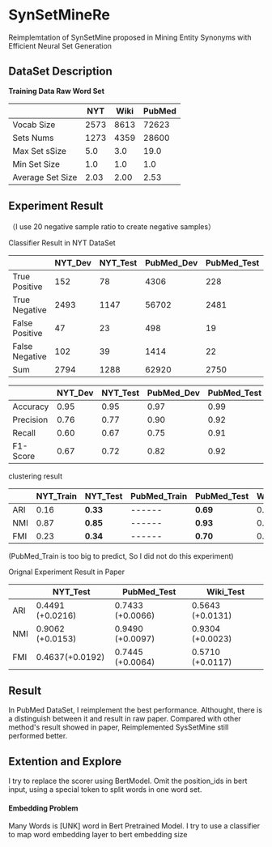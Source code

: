 # SynSetMineRe
Reimplemtation of SynSetMine proposed in Mining Entity Synonyms with Efficient Neural Set Generation


## DataSet Description

**Training Data Raw Word Set**

|                  | NYT  | Wiki | PubMed |
| ---------------- | ---- | ---- | ------ |
| Vocab Size       | 2573 | 8613 | 72623  |
| Sets Nums        | 1273 | 4359 | 28600  |
| Max Set sSize    | 5.0  | 3.0  | 19.0   |
| Min Set Size     | 1.0  | 1.0  | 1.0    |
| Average Set Size | 2.03 | 2.00 | 2.53   |



## Experiment Result

（I use 20 negative sample ratio to create negative samples）

Classifier Result in NYT DataSet

|                | NYT_Dev | NYT_Test | PubMed_Dev | PubMed_Test | Wiki_Dev | Wiki_Test |
| -------------- | ----------- | ------------ | ---- | ---- | ---- | ---- |
| True Positive  | 152 | 78 | 4306 | 228 |  638  |206|
| True Negative  | 2493 | 1147 | 56702 | 2481 |  8616   |2532|
| False Positive | 47 | 23 | 498 | 19 |   94  |28|
| False Negative | 102 | 39 | 1414 | 22 |   233   |50|
| Sum | 2794 | 1288 | 62920 | 2750 | 9581 |2816|



|                | NYT_Dev | NYT_Test | PubMed_Dev | PubMed_Test | Wiki_Dev |Wiki_Test|
| -------------- | ----------- | ------------ | ---- | ---- | ---- | ---- |
| Accuracy | 0.95 | 0.95 | 0.97 | 0.99 | 0.97 |0.97|
| Precision | 0.76 | 0.77 | 0.90 | 0.92 | 0.85 |0.88|
| Recall | 0.60 | 0.67 | 0.75 | 0.91 | 0.77 |0.80|
| F1-Score | 0.67 | 0.72 | 0.82 | 0.92 | 0.81 |0.84|



clustering result

|      | NYT_Train |    NYT_Test  | PubMed_Train |PubMed_Test | Wiki_Train| Wiki_Test |
| ---- | --------- | ---- | ---- | ---- | ----|-----|
| ARI | 0.16 | **0.33** | ------ | **0.69** |0.06| **0.40** |
| NMI | 0.87 | **0.85** | ------ | **0.93** |0.83| **0.88** |
| FMI | 0.23 | **0.34** | ------       | **0.70** |0.12|**0.43**|

(PubMed_Train is too big to predict, So I did not do this experiment)



Orignal Experiment Result in Paper

|      |      NYT_Test |       PubMed_Test |       Wiki_Test |
| ---- | -------- | ----------- | ---- |
| ARI  |       0.4491 (+0.0216)       | 0.7433 (+0.0066) |      0.5643 (+0.0131)      |
| NMI  |       0.9062 (+0.0153)       | 0.9490 (+0.0097) |      0.9304 (+0.0023)      |
| FMI  |       0.4637(+0.0192)       | 0.7445 (+0.0064) |      0.5710 (+0.0117)      |



## Result

In PubMed DataSet, I reimplement the best performance. Althought, there is a distinguish between it and result in raw paper. Compared with other method's result showed in paper, Reimplemented SysSetMine still performed better.









## Extention and Explore

I try to replace the scorer using BertModel. Omit the position_ids in bert input, using a special token to split words in one word set.



#### Embedding Problem

Many Words is [UNK] word in Bert Pretrained Model.  I try to use a classifier to map word embedding layer to bert embedding size